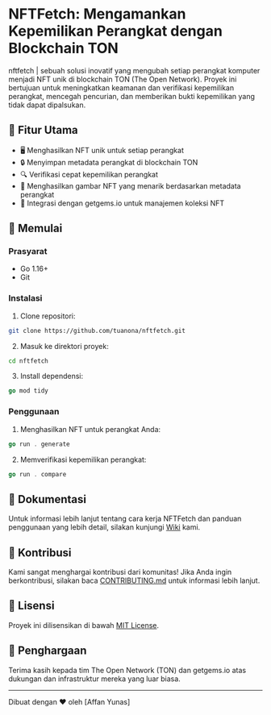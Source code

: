 # NFTFetch: Mengamankan Kepemilikan Perangkat dengan Blockchain TON

nftfetch | sebuah solusi inovatif yang mengubah setiap perangkat komputer menjadi NFT unik di blockchain TON (The Open Network). Proyek ini bertujuan untuk meningkatkan keamanan dan verifikasi kepemilikan perangkat, mencegah pencurian, dan memberikan bukti kepemilikan yang tidak dapat dipalsukan.


## 🌟 Fitur Utama

- 🖥️ Menghasilkan NFT unik untuk setiap perangkat
- 🔒 Menyimpan metadata perangkat di blockchain TON
- 🔍 Verifikasi cepat kepemilikan perangkat
- 🎨 Menghasilkan gambar NFT yang menarik berdasarkan metadata perangkat
- 🔗 Integrasi dengan getgems.io untuk manajemen koleksi NFT

## 🚀 Memulai

### Prasyarat

- Go 1.16+
- Git

### Instalasi

1. Clone repositori:
```sh
git clone https://github.com/tuanona/nftfetch.git
```
2. Masuk ke direktori proyek:
```sh
cd nftfetch
```
3. Install dependensi:
```go
go mod tidy
```
### Penggunaan

1. Menghasilkan NFT untuk perangkat Anda:
```go
go run . generate
```

2. Memverifikasi kepemilikan perangkat:
```go
go run . compare
```
## 📘 Dokumentasi

Untuk informasi lebih lanjut tentang cara kerja NFTFetch dan panduan penggunaan yang lebih detail, silakan kunjungi [Wiki](link_to_wiki) kami.

## 🤝 Kontribusi

Kami sangat menghargai kontribusi dari komunitas! Jika Anda ingin berkontribusi, silakan baca [CONTRIBUTING.md](link_to_contributing.md) untuk informasi lebih lanjut.

## 📜 Lisensi

Proyek ini dilisensikan di bawah [MIT License](https://github.com/affanyunas/nftfetch?tab=MIT-1-ov-file).

## 🙏 Penghargaan

Terima kasih kepada tim The Open Network (TON) dan getgems.io atas dukungan dan infrastruktur mereka yang luar biasa.

---

Dibuat dengan ❤️ oleh [Affan Yunas]

